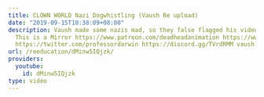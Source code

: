 ```yaml
---
title: CLOWN WORLD Nazi Dogwhistling (Vaush Re upload)
date: "2019-09-15T10:38:09+08:00"
description: Vaush made some nazis mad, so they false flagged his video into oblivion.
  This is a Mirror https://www.patreon.com/deadheadanimation https://www.instagram.com/re_education.official/?hl=en
  https://twitter.com/professordarwin https://discord.gg/TVrdRMM vaush- https://www.youtube.com/channel/UC1E-JS8L0j1Ei70D9VEFrPQ
url: /reeducation/dMinw5IQjzk/
providers:
  youtube:
    id: dMinw5IQjzk
type: video
---
```

